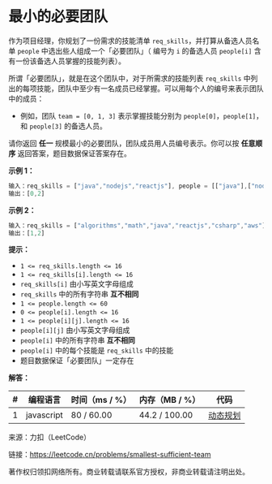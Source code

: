 # 最小的必要团队

作为项目经理，你规划了一份需求的技能清单 `req_skills`，并打算从备选人员名单 `people` 中选出些人组成一个「必要团队」（ 编号为 `i` 的备选人员 `people[i]` 含有一份该备选人员掌握的技能列表）。

所谓「必要团队」，就是在这个团队中，对于所需求的技能列表 `req_skills` 中列出的每项技能，团队中至少有一名成员已经掌握。可以用每个人的编号来表示团队中的成员：

- 例如，团队 `team = [0, 1, 3]` 表示掌握技能分别为 `people[0]`，`people[1]`，和 `people[3]` 的备选人员。

请你返回 **任一** 规模最小的必要团队，团队成员用人员编号表示。你可以按 **任意顺序** 返回答案，题目数据保证答案存在。

**示例 1：**

``` javascript
输入：req_skills = ["java","nodejs","reactjs"], people = [["java"],["nodejs"],["nodejs","reactjs"]]
输出：[0,2]
```

**示例 2：**

``` javascript
输入：req_skills = ["algorithms","math","java","reactjs","csharp","aws"], people = [["algorithms","math","java"],["algorithms","math","reactjs"],["java","csharp","aws"],["reactjs","csharp"],["csharp","math"],["aws","java"]]
输出：[1,2]
```

**提示：**

- `1 <= req_skills.length <= 16`
- `1 <= req_skills[i].length <= 16`
- `req_skills[i]` 由小写英文字母组成
- `req_skills` 中的所有字符串 **互不相同**
- `1 <= people.length <= 60`
- `0 <= people[i].length <= 16`
- `1 <= people[i][j].length <= 16`
- `people[i][j]` 由小写英文字母组成
- `people[i]` 中的所有字符串 **互不相同**
- `people[i]` 中的每个技能是 `req_skills` 中的技能
- 题目数据保证「必要团队」一定存在

**解答：**

**#**|**编程语言**|**时间（ms / %）**|**内存（MB / %）**|**代码**
--|--|--|--|--
1|javascript|80 / 60.00|44.2 / 100.00|[动态规划](./javascript/ac_v1.js)

来源：力扣（LeetCode）

链接：https://leetcode.cn/problems/smallest-sufficient-team

著作权归领扣网络所有。商业转载请联系官方授权，非商业转载请注明出处。
